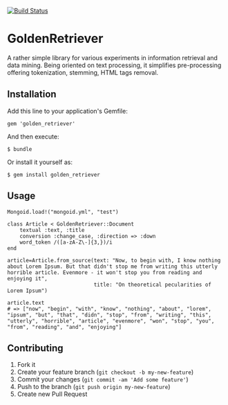 [![Build Status](https://travis-ci.org/keynmol/golden_retriever.png)](https://travis-ci.org/keynmol/golden_retriever)
# GoldenRetriever

A rather simple library for various experiments in information retrieval and data mining. Being oriented on text processing, it simplifies pre-processing offering tokenization, stemming, HTML tags removal.

## Installation

Add this line to your application's Gemfile:

    gem 'golden_retriever'

And then execute:

    $ bundle

Or install it yourself as:

    $ gem install golden_retriever

## Usage

	Mongoid.load!("mongoid.yml", "test")

	class Article < GoldenRetriever::Document
		textual :text, :title
		conversion :change_case, :direction => :down
		word_token /([a-zA-Z\-]{3,})/i
	end

	article=Article.from_source(text: "Now, to begin with, I know nothing about Lorem Ipsum. But that didn't stop me from writing this utterly horrible article. Evenmore - it won't stop you from reading and enjoying it", 
								title: "On theoretical pecularities of Lorem Ipsum")

	article.text
	# => ["now", "begin", "with", "know", "nothing", "about", "lorem", "ipsum", "but", "that", "didn", "stop", "from", "writing", "this", "utterly", "horrible", "article", "evenmore", "won", "stop", "you", "from", "reading", "and", "enjoying"]


## Contributing

1. Fork it
2. Create your feature branch (`git checkout -b my-new-feature`)
3. Commit your changes (`git commit -am 'Add some feature'`)
4. Push to the branch (`git push origin my-new-feature`)
5. Create new Pull Request
